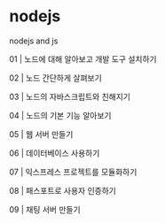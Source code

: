 # nodejs
nodejs and js

01 | 노드에 대해 알아보고 개발 도구 설치하기

02 | 노드 간단하게 살펴보기

03 | 노드의 자바스크립트와 친해지기

04 | 노드의 기본 기능 알아보기

05 | 웹 서버 만들기

06 | 데이터베이스 사용하기

07 | 익스프레스 프로젝트를 모듈화하기

08 | 패스포트로 사용자 인증하기

09 | 채팅 서버 만들기
